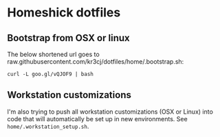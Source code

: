 # Homeshick dotfiles

## Bootstrap from OSX or linux
The below shortened url goes to raw.githubusercontent.com/kr3cj/dotfiles/home/.bootstrap.sh:

```
curl -L goo.gl/vQJOF9 | bash
```

## Workstation customizations
I'm also trying to push all workstation customizations (OSX or Linux) into code that will automatically be set up in new environments. See `home/.workstation_setup.sh`.

